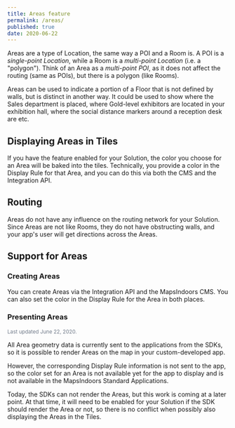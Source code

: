 ```yaml
---
title: Areas feature
permalink: /areas/
published: true
date: 2020-06-22
---
```


Areas are a type of Location, the same way a POI and a Room is. A POI is a *single-point Location*, while a Room is a *multi-point Location* (i.e. a "polygon"). Think of an Area as a *multi-point POI*, as it does not affect the routing (same as POIs), but there is a polygon (like Rooms).

Areas can be used to indicate a portion of a Floor that is not defined by walls, but is distinct in another way. It could be used to show where the Sales department is placed, where Gold-level exhibitors are located in your exhibition hall, where the social distance markers around a reception desk are etc.

## Displaying Areas in Tiles

If you have the feature enabled for your Solution, the color you choose for an Area will be baked into the tiles. Technically, you provide a color in the Display Rule for that Area, and you can do this via both the CMS and the Integration API.

## Routing

Areas do not have any influence on the routing network for your Solution. Since Areas are not like Rooms, they do not have obstructing walls, and your app's user will get directions across the Areas.

## Support for Areas

### Creating Areas

You can create Areas via the Integration API and the MapsIndoors CMS. You can also set the color in the Display Rule for the Area in both places.

### Presenting Areas

<small style="color: #707a89;">Last updated June 22, 2020.</small>

All Area geometry data is currently sent to the applications from the SDKs, so it is possible to render Areas on the map in your custom-developed app.

However, the corresponding Display Rule information is not sent to the app, so the color set for an Area is not available yet for the app to display and is not available in the MapsIndoors Standard Applications.

Today, the SDKs can not render the Areas, but this work is coming at a later point. At that time, it will need to be enabled for your Solution if the SDK should render the Area or not, so there is no conflict when possibly also displaying the Areas in the Tiles.
